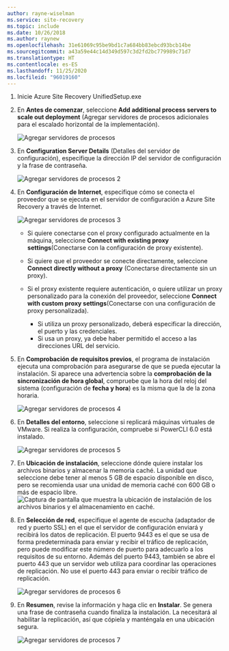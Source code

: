 ```yaml
---
author: rayne-wiselman
ms.service: site-recovery
ms.topic: include
ms.date: 10/26/2018
ms.author: raynew
ms.openlocfilehash: 31e61069c95be9bd1c7a684bb83ebcd93bcb14be
ms.sourcegitcommit: a43a59e44c14d349d597c3d2fd2bc779989c71d7
ms.translationtype: HT
ms.contentlocale: es-ES
ms.lasthandoff: 11/25/2020
ms.locfileid: "96019160"
---
```

1. Inicie Azure Site Recovery UnifiedSetup.exe
2. En **Antes de comenzar**, seleccione **Add additional process servers to scale out deployment** (Agregar servidores de procesos adicionales para el escalado horizontal de la implementación).

   ![Agregar servidores de procesos](./media/site-recovery-add-process-server/ps-page-1.png)

3. En **Configuration Server Details** (Detalles del servidor de configuración), especifique la dirección IP del servidor de configuración y la frase de contraseña.

   ![Agregar servidores de procesos 2](./media/site-recovery-add-process-server/ps-page-2.png)
4. En **Configuración de Internet**, especifique cómo se conecta el proveedor que se ejecuta en el servidor de configuración a Azure Site Recovery a través de Internet.

   ![Agregar servidores de procesos 3](./media/site-recovery-add-process-server/ps-page-3.png)

   * Si quiere conectarse con el proxy configurado actualmente en la máquina, seleccione **Connect with existing proxy settings**(Conectarse con la configuración de proxy existente).
   * Si quiere que el proveedor se conecte directamente, seleccione **Connect directly without a proxy** (Conectarse directamente sin un proxy).
   * Si el proxy existente requiere autenticación, o quiere utilizar un proxy personalizado para la conexión del proveedor, seleccione **Connect with custom proxy settings**(Conectarse con una configuración de proxy personalizada).

     * Si utiliza un proxy personalizado, deberá especificar la dirección, el puerto y las credenciales.
     * Si usa un proxy, ya debe haber permitido el acceso a las direcciones URL del servicio.

5. En **Comprobación de requisitos previos**, el programa de instalación ejecuta una comprobación para asegurarse de que se pueda ejecutar la instalación. Si aparece una advertencia sobre la **comprobación de la sincronización de hora global**, compruebe que la hora del reloj del sistema (configuración de **fecha y hora**) es la misma que la de la zona horaria.

     ![Agregar servidores de procesos 4](./media/site-recovery-add-process-server/ps-page-4.png)

6. En **Detalles del entorno**, seleccione si replicará máquinas virtuales de VMware. Si realiza la configuración, compruebe si PowerCLI 6.0 está instalado.

     ![Agregar servidores de procesos 5](./media/site-recovery-add-process-server/ps-page-5.png)

7. En **Ubicación de instalación**, seleccione dónde quiere instalar los archivos binarios y almacenar la memoria caché. La unidad que seleccione debe tener al menos 5 GB de espacio disponible en disco, pero se recomienda usar una unidad de memoria caché con 600 GB o más de espacio libre.
     ![Captura de pantalla que muestra la ubicación de instalación de los archivos binarios y el almacenamiento en caché.](./media/site-recovery-add-process-server/ps-page-6.png)

8. En **Selección de red**, especifique el agente de escucha (adaptador de red y puerto SSL) en el que el servidor de configuración enviará y recibirá los datos de replicación. El puerto 9443 es el que se usa de forma predeterminada para enviar y recibir el tráfico de replicación, pero puede modificar este número de puerto para adecuarlo a los requisitos de su entorno. Además del puerto 9443, también se abre el puerto 443 que un servidor web utiliza para coordinar las operaciones de replicación. No use el puerto 443 para enviar o recibir tráfico de replicación.

     ![Agregar servidores de procesos 6](./media/site-recovery-add-process-server/ps-page-7.png)
9. En **Resumen**, revise la información y haga clic en **Instalar**. Se genera una frase de contraseña cuando finaliza la instalación. La necesitará al habilitar la replicación, así que cópiela y manténgala en una ubicación segura.

     ![Agregar servidores de procesos 7](./media/site-recovery-add-process-server/ps-page-8.png)
